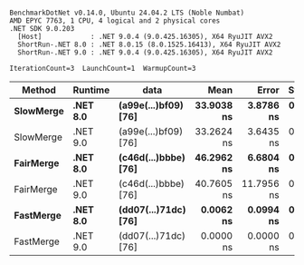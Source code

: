 ```

BenchmarkDotNet v0.14.0, Ubuntu 24.04.2 LTS (Noble Numbat)
AMD EPYC 7763, 1 CPU, 4 logical and 2 physical cores
.NET SDK 9.0.203
  [Host]            : .NET 9.0.4 (9.0.425.16305), X64 RyuJIT AVX2
  ShortRun-.NET 8.0 : .NET 8.0.15 (8.0.1525.16413), X64 RyuJIT AVX2
  ShortRun-.NET 9.0 : .NET 9.0.4 (9.0.425.16305), X64 RyuJIT AVX2

IterationCount=3  LaunchCount=1  WarmupCount=3  

```
| Method    | Runtime  | data                 | Mean       | Error      | StdDev    | Median     | Min        | Max        | Gen0   | Allocated |
|---------- |--------- |--------------------- |-----------:|-----------:|----------:|-----------:|-----------:|-----------:|-------:|----------:|
| **SlowMerge** | **.NET 8.0** | **(a99e(...)bf09) [76]** | **33.9038 ns** |  **3.8786 ns** | **0.2126 ns** | **33.9538 ns** | **33.6707 ns** | **34.0870 ns** | **0.0048** |      **80 B** |
| SlowMerge | .NET 9.0 | (a99e(...)bf09) [76] | 33.2624 ns |  3.6435 ns | 0.1997 ns | 33.3518 ns | 33.0336 ns | 33.4018 ns | 0.0048 |      80 B |
| **FairMerge** | **.NET 8.0** | **(c46d(...)bbbe) [76]** | **46.2962 ns** |  **6.6804 ns** | **0.3662 ns** | **46.2694 ns** | **45.9441 ns** | **46.6750 ns** | **0.0086** |     **144 B** |
| FairMerge | .NET 9.0 | (c46d(...)bbbe) [76] | 40.7605 ns | 11.7956 ns | 0.6466 ns | 41.0708 ns | 40.0173 ns | 41.1934 ns | 0.0086 |     144 B |
| **FastMerge** | **.NET 8.0** | **(dd07(...)71dc) [76]** |  **0.0062 ns** |  **0.0994 ns** | **0.0054 ns** |  **0.0084 ns** |  **0.0000 ns** |  **0.0102 ns** |      **-** |         **-** |
| FastMerge | .NET 9.0 | (dd07(...)71dc) [76] |  0.0000 ns |  0.0000 ns | 0.0000 ns |  0.0000 ns |  0.0000 ns |  0.0000 ns |      - |         - |
